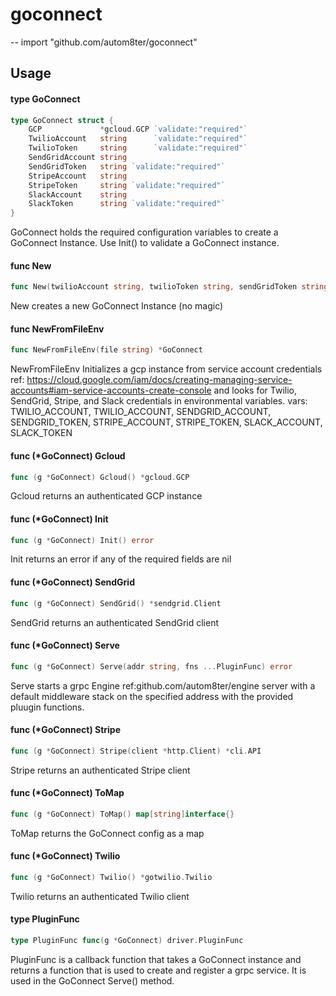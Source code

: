 # goconnect
--
    import "github.com/autom8ter/goconnect"


## Usage

#### type GoConnect

```go
type GoConnect struct {
	GCP             *gcloud.GCP `validate:"required"`
	TwilioAccount   string      `validate:"required"`
	TwilioToken     string      `validate:"required"`
	SendGridAccount string
	SendGridToken   string `validate:"required"`
	StripeAccount   string
	StripeToken     string `validate:"required"`
	SlackAccount    string
	SlackToken      string `validate:"required"`
}
```

GoConnect holds the required configuration variables to create a GoConnect
Instance. Use Init() to validate a GoConnect instance.

#### func  New

```go
func New(twilioAccount string, twilioToken string, sendGridToken string, stripeAccount string, stripeToken string, slackToken string, opts ...option.ClientOption) *GoConnect
```
New creates a new GoConnect Instance (no magic)

#### func  NewFromFileEnv

```go
func NewFromFileEnv(file string) *GoConnect
```
NewFromFileEnv Initializes a gcp instance from service account credentials ref:
https://cloud.google.com/iam/docs/creating-managing-service-accounts#iam-service-accounts-create-console
and looks for Twilio, SendGrid, Stripe, and Slack credentials in environmental
variables. vars: TWILIO_ACCOUNT, TWILIO_ACCOUNT, SENDGRID_ACCOUNT,
SENDGRID_TOKEN, STRIPE_ACCOUNT, STRIPE_TOKEN, SLACK_ACCOUNT, SLACK_TOKEN

#### func (*GoConnect) Gcloud

```go
func (g *GoConnect) Gcloud() *gcloud.GCP
```
Gcloud returns an authenticated GCP instance

#### func (*GoConnect) Init

```go
func (g *GoConnect) Init() error
```
Init returns an error if any of the required fields are nil

#### func (*GoConnect) SendGrid

```go
func (g *GoConnect) SendGrid() *sendgrid.Client
```
SendGrid returns an authenticated SendGrid client

#### func (*GoConnect) Serve

```go
func (g *GoConnect) Serve(addr string, fns ...PluginFunc) error
```
Serve starts a grpc Engine ref:github.com/autom8ter/engine server with a default
middleware stack on the specified address with the provided pluugin functions.

#### func (*GoConnect) Stripe

```go
func (g *GoConnect) Stripe(client *http.Client) *cli.API
```
Stripe returns an authenticated Stripe client

#### func (*GoConnect) ToMap

```go
func (g *GoConnect) ToMap() map[string]interface{}
```
ToMap returns the GoConnect config as a map

#### func (*GoConnect) Twilio

```go
func (g *GoConnect) Twilio() *gotwilio.Twilio
```
Twilio returns an authenticated Twilio client

#### type PluginFunc

```go
type PluginFunc func(g *GoConnect) driver.PluginFunc
```

PluginFunc is a callback function that takes a GoConnect instance and returns a
function that is used to create and register a grpc service. It is used in the
GoConnect Serve() method.
